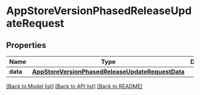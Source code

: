 # AppStoreVersionPhasedReleaseUpdateRequest

## Properties
Name | Type | Description | Notes
------------ | ------------- | ------------- | -------------
**data** | [**AppStoreVersionPhasedReleaseUpdateRequestData**](AppStoreVersionPhasedReleaseUpdateRequestData.md) |  | 

[[Back to Model list]](../README.md#documentation-for-models) [[Back to API list]](../README.md#documentation-for-api-endpoints) [[Back to README]](../README.md)


